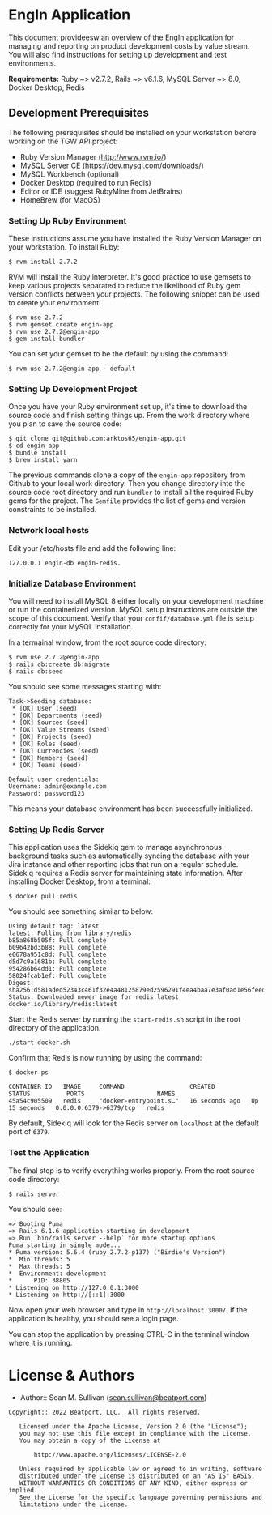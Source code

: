 # EngIn Application

This document provideesw an overview of the EngIn application for managing and reporting
on product development costs by value stream.  You will also find instructions for setting up
development and test environments.

**Requirements:** Ruby ~> v2.7.2, Rails ~> v6.1.6, MySQL Server ~> 8.0, Docker Desktop, Redis

## Development Prerequisites

The following prerequisites should be installed on your workstation before working on the
TGW API project:

* Ruby Version Manager (http://www.rvm.io/)
* MySQL Server CE (https://dev.mysql.com/downloads/)
* MySQL Workbench (optional)
* Docker Desktop (required to run Redis)
* Editor or IDE (suggest RubyMine from JetBrains)
* HomeBrew (for MacOS)

### Setting Up Ruby Environment

These instructions assume you have installed the Ruby Version Manager on your workstation.  To install
Ruby:

    $ rvm install 2.7.2

RVM will install the Ruby interpreter.  It's good practice to use gemsets to keep various projects
separated to reduce the likelihood of Ruby gem version conflicts between your projects.  The following
snippet can be used to create your environment:

    $ rvm use 2.7.2
    $ rvm gemset create engin-app
    $ rvm use 2.7.2@engin-app
    $ gem install bundler

You can set your gemset to be the default by using the command:

    $ rvm use 2.7.2@engin-app --default

### Setting Up Development Project

Once you have your Ruby environment set up, it's time to download the source code and finish setting
things up. From the work directory where you plan to save the source code:

    $ git clone git@github.com:arktos65/engin-app.git
    $ cd engin-app
    $ bundle install
    $ brew install yarn

The previous commands clone a copy of the `engin-app` repository from Github to your local work
directory.  Then you change directory into the source code root directory and run `bundler` to
install all the required Ruby gems for the project.  The `Gemfile` provides the list of gems and
version constraints to be installed.

### Network local hosts

Edit your /etc/hosts file and add the following line:

    127.0.0.1 engin-db engin-redis.

### Initialize Database Environment

You will need to install MySQL 8 either locally on your development machine or run the containerized version.
MySQL setup instructions are outside the scope of this document. Verify that your `confif/database.yml` file
is setup correctly for your MySQL installation.

In a termainal window, from the root source code directory:

    $ rvm use 2.7.2@engin-app
    $ rails db:create db:migrate
    $ rails db:seed

You should see some messages starting with:

    Task->Seeding database:
     * [OK] User (seed)
     * [OK] Departments (seed)
     * [OK] Sources (seed)
     * [OK] Value Streams (seed)
     * [OK] Projects (seed)
     * [OK] Roles (seed)
     * [OK] Currencies (seed)
     * [OK] Members (seed)
     * [OK] Teams (seed)

    Default user credentials:
    Username: admin@example.com
    Password: password123

This means your database environment has been successfully initialized.

### Setting Up Redis Server

This application uses the Sidekiq gem to manage asynchronous background tasks such as automatically syncing the
database with your Jira instance and other reporting jobs that run on a regular schedule.  Sidekiq requires 
a Redis server for maintaining state information.  After installing Docker Desktop, from a terminal:

    $ docker pull redis

You should see something similar to below:

    Using default tag: latest
    latest: Pulling from library/redis
    b85a868b505f: Pull complete
    b09642bd3b88: Pull complete
    e0678a951c8d: Pull complete
    d5d7c0a1681b: Pull complete
    954286b64dd1: Pull complete
    58024fcab1ef: Pull complete
    Digest: sha256:d581aded52343c461f32e4a48125879ed2596291f4ea4baa7e3af0ad1e56feed
    Status: Downloaded newer image for redis:latest
    docker.io/library/redis:latest

Start the Redis server by running the `start-redis.sh` script in the root directory of the application.

    ./start-docker.sh

Confirm that Redis is now running by using the command:

    $ docker ps

    CONTAINER ID   IMAGE     COMMAND                  CREATED          STATUS          PORTS                    NAMES
    45a54c905509   redis     "docker-entrypoint.s…"   16 seconds ago   Up 15 seconds   0.0.0.0:6379->6379/tcp   redis

By default, Sidekiq will look for the Redis server on `localhost` at the default port of `6379`.

### Test the Application

The final step is to verify everything works properly.  From the root source code directory:

    $ rails server

You should see:

    => Booting Puma
    => Rails 6.1.6 application starting in development
    => Run `bin/rails server --help` for more startup options
    Puma starting in single mode...
    * Puma version: 5.6.4 (ruby 2.7.2-p137) ("Birdie's Version")
    *  Min threads: 5
    *  Max threads: 5
    *  Environment: development
    *      PID: 38805
    * Listening on http://127.0.0.1:3000
    * Listening on http://[::1]:3000

Now open your web browser and type in `http://localhost:3000/`.  If the application is healthy, you should
see a login page.

You can stop the application by pressing CTRL-C in the terminal window where it is running.

# License & Authors

- Author:: Sean M. Sullivan (<sean.sullivan@beatport.com>)

```text
Copyright:: 2022 Beatport, LLC.  All rights reserved.

   Licensed under the Apache License, Version 2.0 (the "License");
   you may not use this file except in compliance with the License.
   You may obtain a copy of the License at

       http://www.apache.org/licenses/LICENSE-2.0

   Unless required by applicable law or agreed to in writing, software
   distributed under the License is distributed on an "AS IS" BASIS,
   WITHOUT WARRANTIES OR CONDITIONS OF ANY KIND, either express or implied.
   See the License for the specific language governing permissions and
   limitations under the License.
```
